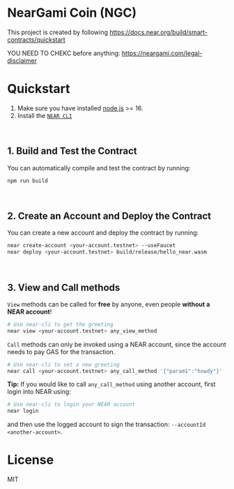 # NearGami Coin (NGC)

This project is created by following https://docs.near.org/build/smart-contracts/quickstart

YOU NEED TO CHEKC before anything: https://neargami.com/legal-disclaimer

# Quickstart

1. Make sure you have installed [node.js](https://nodejs.org/en/download/package-manager/) >= 16.
2. Install the [`NEAR CLI`](https://github.com/near/near-cli#setup)

<br />

## 1. Build and Test the Contract
You can automatically compile and test the contract by running:

```bash
npm run build
```

<br />

## 2. Create an Account and Deploy the Contract
You can create a new account and deploy the contract by running:

```bash
near create-account <your-account.testnet> --useFaucet
near deploy <your-account.testnet> build/release/hello_near.wasm
```

<br />


## 3. View and Call methods

`View` methods can be called for **free** by anyone, even people **without a NEAR account**!

```bash
# Use near-cli to get the greeting
near view <your-account.testnet> any_view_method
```

`Call` methods can only be invoked using a NEAR account, since the account needs to pay GAS for the transaction.

```bash
# Use near-cli to set a new greeting
near call <your-account.testnet> any_call_method '{"param1":"howdy"}' --accountId <your-account.testnet>
```

**Tip:** If you would like to call `any_call_method` using another account, first login into NEAR using:

```bash
# Use near-cli to login your NEAR account
near login
```

and then use the logged account to sign the transaction: `--accountId <another-account>`.

# License

MIT
